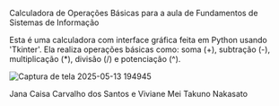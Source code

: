 Calculadora de Operações Básicas para a aula de Fundamentos de Sistemas de Informação

Esta é uma calculadora com interface gráfica feita em Python usando 'Tkinter'. 
Ela realiza operações básicas como: soma (+), subtração (-), multiplicação (*), divisão (/) e potenciação (^).

![Captura de tela 2025-05-13 194945](https://github.com/user-attachments/assets/75092533-9324-4f84-838d-60737a503d26)


Jana Caisa Carvalho dos Santos e Viviane Mei Takuno Nakasato

